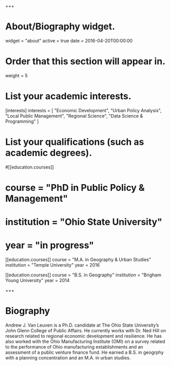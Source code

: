 +++
# About/Biography widget.
widget = "about"
active = true
date = 2016-04-20T00:00:00

# Order that this section will appear in.
weight = 5

# List your academic interests.
[interests]
  interests = [
    "Economic Development",
    "Urban Policy Analysis",
    "Local Public Management",
    "Regional Science",
    "Data Science & Programming"
  ]

# List your qualifications (such as academic degrees).
#[[education.courses]]
#  course = "PhD in Public Policy & Management"
#  institution = "Ohio State University"
#  year = "in progress"

[[education.courses]]
  course = "M.A. in Geography & Urban Studies"
  institution = "Temple University"
  year = 2016

[[education.courses]]
  course = "B.S. in Geography"
  institution = "Brigham Young University"
  year = 2014

+++

# Biography

Andrew J. Van Leuven is a Ph.D. candidate at The Ohio State University’s John Glenn College of Public Affairs. He currently works with Dr. Ned Hill on research related to regional economic development and resilience. He has also worked with the Ohio Manufacturing Institute (OMI) on a survey related to the performance of Ohio manufacturing establishments and an assessment of a public venture finance fund. He earned a B.S. in geogrphy with a planning concentration and an M.A. in urban studies.
